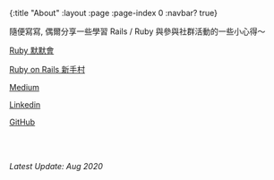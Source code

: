 {:title "About"
 :layout :page
 :page-index 0
 :navbar? true}

隨便寫寫, 偶爾分享一些學習 Rails / Ruby 與參與社群活動的一些小心得～

[Ruby 默默會](https://www.facebook.com/rubymokumokukai/)

[Ruby on Rails 新手村](https://www.facebook.com/groups/RailsRookie/)

[Medium](https://medium.com/@springisok)

[Linkedin](https://tw.linkedin.com/in/wenchuanlin)

[GitHub](https://github.com/Springok)

<br>
<br>

*Latest Update: Aug 2020*
